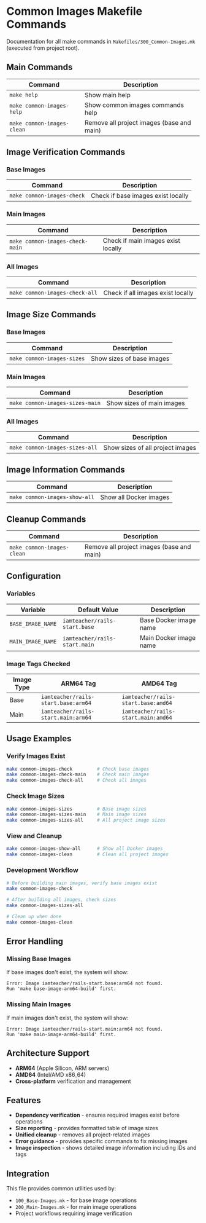 # Common Images Makefile Commands

Documentation for all make commands in `Makefiles/300_Common-Images.mk` (executed from project root).

## Main Commands

| Command                    | Description                               |
| -------------------------- | ----------------------------------------- |
| `make help`                | Show main help                            |
| `make common-images-help`  | Show common images commands help          |
| `make common-images-clean` | Remove all project images (base and main) |

## Image Verification Commands

### Base Images

| Command                    | Description                        |
| -------------------------- | ---------------------------------- |
| `make common-images-check` | Check if base images exist locally |

### Main Images

| Command                         | Description                        |
| ------------------------------- | ---------------------------------- |
| `make common-images-check-main` | Check if main images exist locally |

### All Images

| Command                        | Description                       |
| ------------------------------ | --------------------------------- |
| `make common-images-check-all` | Check if all images exist locally |

## Image Size Commands

### Base Images

| Command                    | Description               |
| -------------------------- | ------------------------- |
| `make common-images-sizes` | Show sizes of base images |

### Main Images

| Command                         | Description               |
| ------------------------------- | ------------------------- |
| `make common-images-sizes-main` | Show sizes of main images |

### All Images

| Command                        | Description                      |
| ------------------------------ | -------------------------------- |
| `make common-images-sizes-all` | Show sizes of all project images |

## Image Information Commands

| Command                       | Description            |
| ----------------------------- | ---------------------- |
| `make common-images-show-all` | Show all Docker images |

## Cleanup Commands

| Command                    | Description                               |
| -------------------------- | ----------------------------------------- |
| `make common-images-clean` | Remove all project images (base and main) |

## Configuration

### Variables

| Variable          | Default Value                 | Description            |
| ----------------- | ----------------------------- | ---------------------- |
| `BASE_IMAGE_NAME` | `iamteacher/rails-start.base` | Base Docker image name |
| `MAIN_IMAGE_NAME` | `iamteacher/rails-start.main` | Main Docker image name |

### Image Tags Checked

| Image Type | ARM64 Tag                           | AMD64 Tag                           |
| ---------- | ----------------------------------- | ----------------------------------- |
| Base       | `iamteacher/rails-start.base:arm64` | `iamteacher/rails-start.base:amd64` |
| Main       | `iamteacher/rails-start.main:arm64` | `iamteacher/rails-start.main:amd64` |

## Usage Examples

### Verify Images Exist

```bash
make common-images-check         # Check base images
make common-images-check-main    # Check main images
make common-images-check-all     # Check all images
```

### Check Image Sizes

```bash
make common-images-sizes         # Base image sizes
make common-images-sizes-main    # Main image sizes
make common-images-sizes-all     # All project image sizes
```

### View and Cleanup

```bash
make common-images-show-all      # Show all Docker images
make common-images-clean         # Clean all project images
```

### Development Workflow

```bash
# Before building main images, verify base images exist
make common-images-check

# After building all images, check sizes
make common-images-sizes-all

# Clean up when done
make common-images-clean
```

## Error Handling

### Missing Base Images

If base images don't exist, the system will show:

```
Error: Image iamteacher/rails-start.base:arm64 not found.
Run 'make base-image-arm64-build' first.
```

### Missing Main Images

If main images don't exist, the system will show:

```
Error: Image iamteacher/rails-start.main:arm64 not found.
Run 'make main-image-arm64-build' first.
```

## Architecture Support

- **ARM64** (Apple Silicon, ARM servers)
- **AMD64** (Intel/AMD x86_64)
- **Cross-platform** verification and management

## Features

- **Dependency verification** - ensures required images exist before operations
- **Size reporting** - provides formatted table of image sizes
- **Unified cleanup** - removes all project-related images
- **Error guidance** - provides specific commands to fix missing images
- **Image inspection** - shows detailed image information including IDs and tags

## Integration

This file provides common utilities used by:

- `100_Base-Images.mk` - for base image operations
- `200_Main-Images.mk` - for main image operations
- Project workflows requiring image verification
